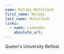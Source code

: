 ```yaml
---
name: Kelsey McCulloch
first_name: Kelsey
last_name: McCulloch
links:
  - name: LinkedIn
    absolute_url: 
---
```

Queen's University Belfast
